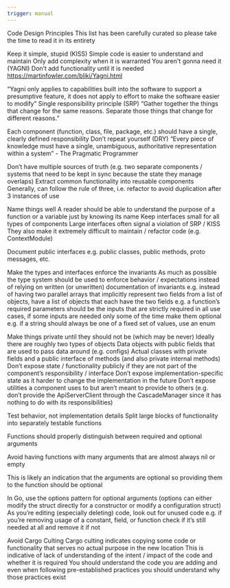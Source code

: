 ```yaml
---
trigger: manual
---
```


Code Design Principles
This list has been carefully curated so please take the time to read it in its entirety

Keep it simple, stupid (KISS)
Simple code is easier to understand and maintain
Only add complexity when it is warranted
You aren't gonna need it (YAGNI)
Don’t add functionality until it is needed
https://martinfowler.com/bliki/Yagni.html

“Yagni only applies to capabilities built into the software to support a presumptive feature, it does not apply to effort to make the software easier to modify”
Single responsibility principle (SRP)
“Gather together the things that change for the same reasons. Separate those things that change for different reasons.”

Each component (function, class, file, package, etc.) should have a single, clearly defined responsibility
Don’t repeat yourself (DRY)
“Every piece of knowledge must have a single, unambiguous, authoritative representation within a system” - The Pragmatic Programmer

Don’t have multiple sources of truth (e.g. two separate components / systems that need to be kept in sync because the state they manage overlaps)
Extract common functionality into reusable components
Generally, can follow the rule of three, i.e. refactor to avoid duplication after 3 instances of use

Name things well
A reader should be able to understand the purpose of a function or a variable just by knowing its name
Keep interfaces small for all types of components
Large interfaces often signal a violation of SRP / KISS
They also make it extremely difficult to maintain / refactor code (e.g. ContextModule)

Document public interfaces
e.g. public classes, public methods, proto messages, etc.

Make the types and interfaces enforce the invariants
As much as possible the type system should be used to enforce behavior / expectations instead of relying on written (or unwritten) documentation of invariants
e.g. instead of having two parallel arrays that implicitly represent two fields from a list of objects, have a list of objects that each have the two fields
e.g. a function’s required parameters should be the inputs that are strictly required in all use cases, if some inputs are needed only some of the time make them optional
e.g. if a string should always be one of a fixed set of values, use an enum

Make things private until they should not be (which may be never)
Ideally there are roughly two types of objects
Data objects with public fields that are used to pass data around (e.g. configs)
Actual classes with private fields and a public interface of methods (and also private internal methods)
Don’t expose state / functionality publicly if they are not part of the component’s responsibility / interface
Don’t expose implementation-specific state as it harder to change the implementation in the future
Don’t expose utilities a component uses to but aren’t meant to provide to others (e.g. don’t provide the ApiServerClient through the CascadeManager since it has nothing to do with its responsibilities)


Test behavior, not implementation details
Split large blocks of functionality into separately testable functions

Functions should properly distinguish between required and optional arguments

Avoid having functions with many arguments that are almost always nil or empty

This is likely an indication that the arguments are optional so providing them to the function should be optional

In Go, use the options pattern for optional arguments (options can either modify the struct directly for a constructor or modify a configuration struct)
As you’re editing (especially deleting) code, look out for unused code
e.g. if you’re removing usage of a constant, field, or function check if it’s still needed at all and remove it if not

Avoid Cargo Culting
Cargo culting indicates copying some code or functionality that serves no actual purpose in the new location
This is indicative of lack of understanding of the intent / impact of the code and whether it is required
You should understand the code you are adding and even when following pre-established practices you should understand why those practices exist